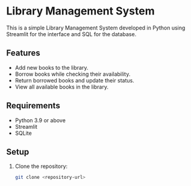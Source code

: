 # Library Management System

This is a simple Library Management System developed in Python using Streamlit for the interface and SQL for the database.

## Features

- Add new books to the library.
- Borrow books while checking their availability.
- Return borrowed books and update their status.
- View all available books in the library.

## Requirements

- Python 3.9 or above
- Streamlit
- SQLite

## Setup

1. Clone the repository:
   ```bash
   git clone <repository-url>

